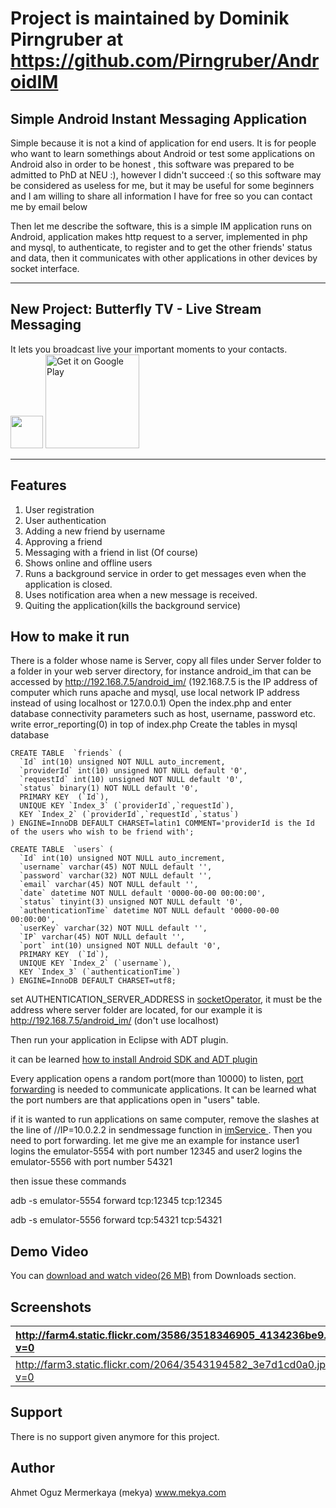 # Project is maintained by Dominik Pirngruber at https://github.com/Pirngruber/AndroidIM #


## Simple Android Instant Messaging Application ##
Simple because it is not a kind of application for end users.
It is for people who want to learn somethings about Android or test some applications on Android also in order to be honest , this software was prepared to be admitted to PhD at NEU :), however I didn't succeed :( so this software may be considered as useless for me, but it may be useful for some beginners and I am willing to share all information I have for free so you can contact me by email below

Then let me describe the software, this is a simple IM application runs on Android, application makes http request to a server, implemented in php and mysql, to authenticate, to register and to get the other friends' status and data, then it communicates with other applications in other devices by socket interface.


---

## New Project: Butterfly TV - Live Stream Messaging ##
It lets you broadcast live your important moments to your contacts. <br />
<a href='https://play.google.com/store/apps/details?id=com.butterfly'>
<img src='http://www.mekya.com/wp-content/uploads/2014/11/icon-butterflyTV-150x150.png' width='52' /></a>    <a href='https://play.google.com/store/apps/details?id=com.butterfly'> <img width='150' alt='Get it on Google Play' src='https://developer.android.com/images/brand/en_generic_rgb_wo_60.png' />
</a>

---


## Features ##
  1. User registration
  1. User authentication
  1. Adding a new friend by username
  1. Approving a friend
  1. Messaging with a friend in list (Of course)
  1. Shows online and offline users
  1. Runs a background service in order to get messages even when the application is closed.
  1. Uses notification area when a new message is received.
  1. Quiting the application(kills the background service)

## How to make it run ##
There is a folder whose name is Server, copy all files under Server folder to a folder in your web server directory, for instance android\_im that can be accessed by http://192.168.7.5/android_im/  (192.168.7.5 is the IP address of computer which runs apache and mysql, use local network IP address instead of using localhost or 127.0.0.1)
Open the index.php and enter database connectivity parameters such as host, username, password etc.
write error\_reporting(0) in top of index.php
Create the tables in mysql database
```
CREATE TABLE  `friends` (
  `Id` int(10) unsigned NOT NULL auto_increment,
  `providerId` int(10) unsigned NOT NULL default '0',
  `requestId` int(10) unsigned NOT NULL default '0',
  `status` binary(1) NOT NULL default '0',
  PRIMARY KEY  (`Id`),
  UNIQUE KEY `Index_3` (`providerId`,`requestId`),
  KEY `Index_2` (`providerId`,`requestId`,`status`)
) ENGINE=InnoDB DEFAULT CHARSET=latin1 COMMENT='providerId is the Id of the users who wish to be friend with';

CREATE TABLE  `users` (
  `Id` int(10) unsigned NOT NULL auto_increment,
  `username` varchar(45) NOT NULL default '',
  `password` varchar(32) NOT NULL default '',
  `email` varchar(45) NOT NULL default '',
  `date` datetime NOT NULL default '0000-00-00 00:00:00',
  `status` tinyint(3) unsigned NOT NULL default '0',
  `authenticationTime` datetime NOT NULL default '0000-00-00 00:00:00',
  `userKey` varchar(32) NOT NULL default '',
  `IP` varchar(45) NOT NULL default '',
  `port` int(10) unsigned NOT NULL default '0',
  PRIMARY KEY  (`Id`),
  UNIQUE KEY `Index_2` (`username`),
  KEY `Index_3` (`authenticationTime`)
) ENGINE=InnoDB DEFAULT CHARSET=utf8;
```

set AUTHENTICATION\_SERVER\_ADDRESS in <a href='http://code.google.com/p/simple-android-instant-messaging-application/source/browse/trunk/src/com/mekya/communication/SocketOperator.java'>socketOperator</a>, it must be the address where server folder are located, for our example it is http://192.168.7.5/android_im/  (don't use localhost)

Then run your application in Eclipse with ADT plugin.

it can be learned <a href='http://developer.android.com/sdk/1.5_r1/installing.html'>how to install Android SDK and ADT plugin</a>

Every application opens a random port(more than 10000) to listen,  <a href='http://developer.android.com/guide/developing/tools/adb.html#forwardports'>port forwarding</a> is needed to communicate applications. It can be learned what the port numbers are that applications open in "users" table.

if it is wanted to run applications on same computer, remove the slashes at the line of
//IP=10.0.2.2  in sendmessage function in <a href='http://code.google.com/p/simple-android-instant-messaging-application/source/browse/trunk/src/com/mekya/services/IMService.java'>imService </a>. Then you need to port forwarding.
let me give me an example
for instance user1 logins the emulator-5554 with port number 12345 and user2 logins the emulator-5556 with port number 54321

then issue these commands

adb -s emulator-5554 forward tcp:12345 tcp:12345

adb -s emulator-5556 forward tcp:54321 tcp:54321




## Demo Video ##
You can <a href='http://simple-android-instant-messaging-application.googlecode.com/files/simple_android_im_application_demo.avi'>download and watch video(26 MB)</a> from Downloads section.

## Screenshots ##
| http://farm4.static.flickr.com/3586/3518346905_4134236be9.jpg?v=0 | http://farm4.static.flickr.com/3323/3518423107_ae3a218274.jpg?v=0 |
|:------------------------------------------------------------------|:------------------------------------------------------------------|
| http://farm3.static.flickr.com/2064/3543194582_3e7d1cd0a0.jpg?v=0 | http://farm4.static.flickr.com/3368/3518464413_eaac2c65ac.jpg?v=0 |


## Support ##
There is no support given anymore for this project.

## Author ##
Ahmet Oguz Mermerkaya (mekya)
www.mekya.com